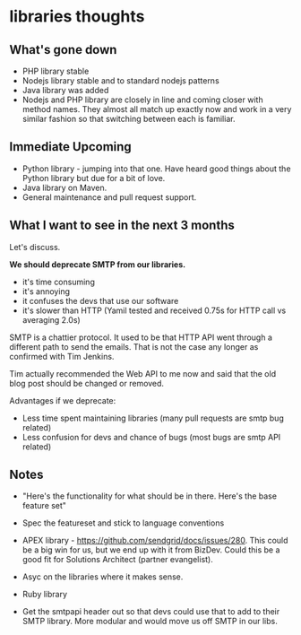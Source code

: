 # libraries thoughts

## What's gone down

* PHP library stable
* Nodejs library stable and to standard nodejs patterns
* Java library was added
* Nodejs and PHP library are closely in line and coming closer with method names. They almost all match up exactly now and work in a very similar fashion so that switching between each is familiar.

## Immediate Upcoming

* Python library - jumping into that one. Have heard good things about the Python library but due for a bit of love.
* Java library on Maven.
* General maintenance and pull request support.

## What I want to see in the next 3 months

Let's discuss.

**We should deprecate SMTP from our libraries.**

* it's time consuming
* it's annoying
* it confuses the devs that use our software
* it's slower than HTTP (Yamil tested and received 0.75s for HTTP call vs averaging 2.0s)

SMTP is a chattier protocol. It used to be that HTTP API went through a different path to send the emails. That is not the case any longer as confirmed with Tim Jenkins. 

Tim actually recommended the Web API to me now and said that the old blog post should be changed or removed.

Advantages if we deprecate:

* Less time spent maintaining libraries (many pull requests are smtp bug related)
* Less confusion for devs and chance of bugs (most bugs are smtp API related)



## Notes

* "Here's the functionality for what should be in there. Here's the base feature set"
* Spec the featureset and stick to language conventions

* APEX library - <https://github.com/sendgrid/docs/issues/280>. This could be a big win for us, but we end up with it from BizDev. Could this be a good fit for Solutions Architect (partner evangelist).
* Asyc on the libraries where it makes sense. 
* Ruby library

* Get the smtpapi header out so that devs could use that to add to their SMTP library. More modular and would move us off SMTP in our libs.
